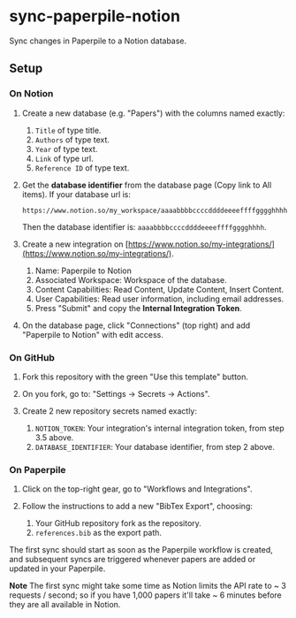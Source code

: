 # sync-paperpile-notion

Sync changes in Paperpile to a Notion database.

## Setup

### On Notion

1. Create a new database (e.g. "Papers") with the columns named exactly:

    1. `Title` of type title.
    2. `Authors` of type text.
    3. `Year` of type text.
    4. `Link` of type url.
    5. `Reference ID` of type text.

2. Get the **database identifier** from the database page (Copy link to All items). If your database url is:

    ```
    https://www.notion.so/my_workspace/aaaabbbbccccddddeeeeffffgggghhhh
    ```

    Then the database identifier is: `aaaabbbbccccddddeeeeffffgggghhhh`.

3. Create a new integration on [https://www.notion.so/my-integrations/](https://www.notion.so/my-integrations/).

    1. Name: Paperpile to Notion
    2. Associated Workspace: Workspace of the database.
    3. Content Capabilities: Read Content, Update Content, Insert Content.
    4. User Capabilities: Read user information, including email addresses.
    5. Press "Submit" and copy the **Internal Integration Token**.

4. On the database page, click "Connections" (top right) and add "Paperpile to Notion" with edit access.

### On GitHub

1. Fork this repository with the green "Use this template" button.
2. On you fork, go to: "Settings -> Secrets -> Actions".
3. Create 2 new repository secrets named exactly:
    
    1. `NOTION_TOKEN`: Your integration's internal integration token, from step 3.5 above.
    2. `DATABASE_IDENTIFIER`: Your database identifier, from step 2 above.


### On Paperpile

1. Click on the top-right gear, go to "Workflows and Integrations".
2. Follow the instructions to add a new "BibTex Export", choosing:

    1. Your GitHub repository fork as the repository.
    2. `references.bib` as the export path.

The first sync should start as soon as the Paperpile workflow is created, and subsequent syncs are triggered whenever papers are added or updated in your Paperpile.

**Note**
The first sync might take some time as Notion limits the API rate to ~ 3 requests / second; so if you have 1,000 papers it'll take ~ 6 minutes before they are all available in Notion.
